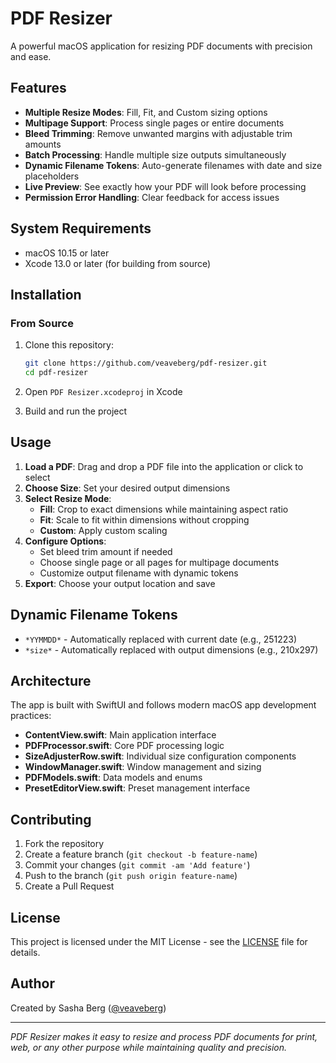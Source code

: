 # PDF Resizer

A powerful macOS application for resizing PDF documents with precision and ease.

## Features

- **Multiple Resize Modes**: Fill, Fit, and Custom sizing options
- **Multipage Support**: Process single pages or entire documents
- **Bleed Trimming**: Remove unwanted margins with adjustable trim amounts
- **Batch Processing**: Handle multiple size outputs simultaneously
- **Dynamic Filename Tokens**: Auto-generate filenames with date and size placeholders
- **Live Preview**: See exactly how your PDF will look before processing
- **Permission Error Handling**: Clear feedback for access issues

## System Requirements

- macOS 10.15 or later
- Xcode 13.0 or later (for building from source)

## Installation

### From Source

1. Clone this repository:
   ```bash
   git clone https://github.com/veaveberg/pdf-resizer.git
   cd pdf-resizer
   ```

2. Open `PDF Resizer.xcodeproj` in Xcode

3. Build and run the project

## Usage

1. **Load a PDF**: Drag and drop a PDF file into the application or click to select
2. **Choose Size**: Set your desired output dimensions
3. **Select Resize Mode**:
   - **Fill**: Crop to exact dimensions while maintaining aspect ratio
   - **Fit**: Scale to fit within dimensions without cropping
   - **Custom**: Apply custom scaling
4. **Configure Options**:
   - Set bleed trim amount if needed
   - Choose single page or all pages for multipage documents
   - Customize output filename with dynamic tokens
5. **Export**: Choose your output location and save

## Dynamic Filename Tokens

- `*YYMMDD*` - Automatically replaced with current date (e.g., 251223)
- `*size*` - Automatically replaced with output dimensions (e.g., 210x297)

## Architecture

The app is built with SwiftUI and follows modern macOS app development practices:

- **ContentView.swift**: Main application interface
- **PDFProcessor.swift**: Core PDF processing logic
- **SizeAdjusterRow.swift**: Individual size configuration components
- **WindowManager.swift**: Window management and sizing
- **PDFModels.swift**: Data models and enums
- **PresetEditorView.swift**: Preset management interface

## Contributing

1. Fork the repository
2. Create a feature branch (`git checkout -b feature-name`)
3. Commit your changes (`git commit -am 'Add feature'`)
4. Push to the branch (`git push origin feature-name`)
5. Create a Pull Request

## License

This project is licensed under the MIT License - see the [LICENSE](LICENSE) file for details.

## Author

Created by Sasha Berg ([@veaveberg](https://github.com/veaveberg))

---

*PDF Resizer makes it easy to resize and process PDF documents for print, web, or any other purpose while maintaining quality and precision.* 